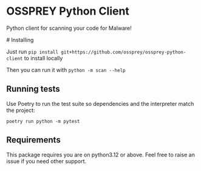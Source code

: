 # OSSPREY Python Client
Python client for scanning your code for Malware!

# Installing

Just run `pip install git+https://github.com/ossprey/ossprey-python-client` to install locally

Then you can run it with `python -m scan --help`

## Running tests

Use Poetry to run the test suite so dependencies and the interpreter match the project:

```
poetry run python -m pytest
```

## Requirements

This package requires you are on python3.12 or above. Feel free to raise an issue if you need other support.
